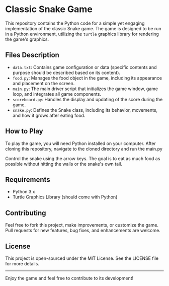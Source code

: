 # Classic Snake Game

This repository contains the Python code for a simple yet engaging implementation of the classic Snake game. The game is designed to be run in a Python environment, utilizing the `turtle` graphics library for rendering the game's graphics.

## Files Description

- `data.txt`: Contains game configuration or data (specific contents and purpose should be described based on its content).
- `food.py`: Manages the food object in the game, including its appearance and placement on the screen.
- `main.py`: The main driver script that initializes the game window, game loop, and integrates all game components.
- `scoreboard.py`: Handles the display and updating of the score during the game.
- `snake.py`: Defines the Snake class, including its behavior, movements, and how it grows after eating food.

## How to Play

To play the game, you will need Python installed on your computer. After cloning this repository, navigate to the cloned directory and run the main.py


Control the snake using the arrow keys. The goal is to eat as much food as possible without hitting the walls or the snake's own tail.

## Requirements

- Python 3.x
- Turtle Graphics Library (should come with Python)

## Contributing

Feel free to fork this project, make improvements, or customize the game. Pull requests for new features, bug fixes, and enhancements are welcome.

## License

This project is open-sourced under the MIT License. See the LICENSE file for more details.

---

Enjoy the game and feel free to contribute to its development!
